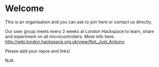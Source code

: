 Welcome
=======
This is an organisation and you can ask to join here or contact us directly.

Our user group meets every 2 weeks at London Hackspace to learn, share and experiment on all microcontrollers.
More info here: http://wiki.london.hackspace.org.uk/view/Not_Just_Arduino

Please add your repos and links!

NJA
